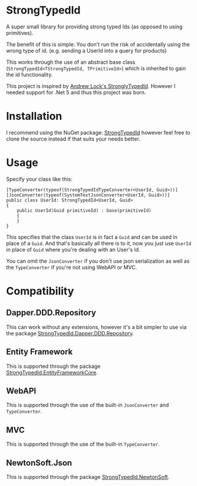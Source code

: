 # StrongTypedId

A super small library for providing strong typed Ids (as opposed to using primitives).

The benefit of this is simple: You don't run the risk of accidentally using the wrong type of id. (e.g. sending a UserId into a query for products)

This works through the use of an abstract base class (`StrongTypedId<TStrongTypedId, TPrimitiveId>`) which is inherited to gain the id functionality.

This project is inspired by [Andrew Lock's StronglyTypedId](https://github.com/andrewlock/StronglyTypedId).
However I needed support for .Net 5 and thus this project was born.

# Installation

I recommend using the NuGet package: [StrongTypedId](https://www.nuget.org/packages/StrongTypedId) however feel free to clone the source instead if that suits your needs better.

# Usage

Specify your class like this:

```
[TypeConverter(typeof(StrongTypedIdTypeConverter<UserId, Guid>))]
[JsonConverter(typeof(SystemTextJsonConverter<UserId, Guid>))]
public class UserId: StrongTypedId<UserId, Guid>
{
	public UserId(Guid primitiveId) : base(primitiveId)
	{
	}
}
```

This specifies that the class `UserId` is in fact a `Guid` and can be used in place of a `Guid`.
And that's basically all there is to it, now you just use `UserId` in place of `Guid` where you're dealing with an User's Id.

You can omit the `JsonConverter` if you don't use json serialization as well as the `TypeConverter` if you're not using WebAPI or MVC.

# Compatibility

## Dapper.DDD.Repository

This can work without any extensions, however it's a bit simpler to use via the package [StrongTypedId.Dapper.DDD.Repository](https://www.nuget.org/packages/StrongTypedId.Dapper.DDD.Repository/).

## Entity Framework

This is supported through the package [StrongTypedId.EntityFrameworkCore](https://www.nuget.org/packages/StrongTypedId.EntityFrameworkCore).

## WebAPI

This is supported through the use of the built-in `JsonConverter` and `TypeConverter`.

## MVC

This is supported through the use of the built-in `TypeConverter`.

## NewtonSoft.Json

This is supported through the package [StrongTypedId.NewtonSoft](https://www.nuget.org/packages/StrongTypedId.NewtonSoft).
